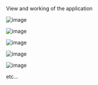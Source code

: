 View and working of the application

![image](https://github.com/user-attachments/assets/4867d31b-9852-4495-b70f-9588b82675cd)

![image](https://github.com/user-attachments/assets/eb4a22d1-466c-4edd-9eaf-b5b2d6f0a540)

![image](https://github.com/user-attachments/assets/3812bb5c-aea3-4fca-b4e7-313fbaa8c20a)

![image](https://github.com/user-attachments/assets/40a1c150-2ab3-4f47-9515-b78129848050)

![image](https://github.com/user-attachments/assets/36d1ca7a-5956-46bb-8d3c-588deeed0c49)

etc...
